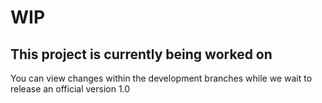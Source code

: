 # WIP 
## This project is currently being worked on
You can view changes within the development branches while we wait to release an official version 1.0 
